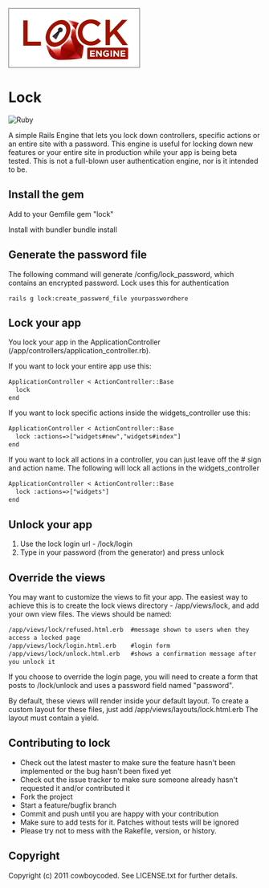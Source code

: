 ![Lock Logo](https://github.com/charlotte-ruby/lock/blob/master/logo.png?raw=true)

# Lock

![Ruby](https://github.com/charlotte-ruby/lock/workflows/ruby/badge.svg)

A simple Rails Engine that lets you lock down controllers, specific actions or an entire site with a password.  This engine is useful for locking down new features
or your entire site in production while your app is being beta tested.  This is not a full-blown user authentication engine, nor is it intended to be.

Install the gem
---------------

Add to your Gemfile
    gem "lock"

Install with bundler
    bundle install

Generate the password file
--------------------------

The following command will generate /config/lock_password, which contains an encrypted password.  Lock uses this for authentication

    rails g lock:create_password_file yourpasswordhere

Lock your app
-------------

You lock your app in the ApplicationController (/app/controllers/application_controller.rb).

If you want to lock your entire app use this:

    ApplicationController < ActionController::Base
      lock
    end

If you want to lock specific actions inside the widgets_controller use this:

    ApplicationController < ActionController::Base
      lock :actions=>["widgets#new","widgets#index"]
    end

If you want to lock all actions in a controller, you can just leave off the # sign and action name.  The following will lock all actions in the widgets_controller

    ApplicationController < ActionController::Base
      lock :actions=>["widgets"]
    end

Unlock your app
---------------

1. Use the lock login url - /lock/login
2. Type in your password (from the generator) and press unlock

Override the views
------------------

You may want to customize the views to fit your app.  The easiest way to achieve this is to create the lock views directory - /app/views/lock, and 
add your own view files.  The views should be named:

    /app/views/lock/refused.html.erb  #message shown to users when they access a locked page
    /app/views/lock/login.html.erb    #login form
    /app/views/lock/unlock.html.erb   #shows a confirmation message after you unlock it

If you choose to override the login page, you will need to create a form that posts to /lock/unlock and uses a password field 
named "password".  

By default, these views will render inside your default layout.  To create a custom layout for these files, just add /app/views/layouts/lock.html.erb
The layout must contain a yield.

Contributing to lock
--------------------
 
* Check out the latest master to make sure the feature hasn't been implemented or the bug hasn't been fixed yet
* Check out the issue tracker to make sure someone already hasn't requested it and/or contributed it
* Fork the project
* Start a feature/bugfix branch
* Commit and push until you are happy with your contribution
* Make sure to add tests for it. Patches without tests will be ignored
* Please try not to mess with the Rakefile, version, or history.

Copyright
---------

Copyright (c) 2011 cowboycoded. See LICENSE.txt for
further details.

